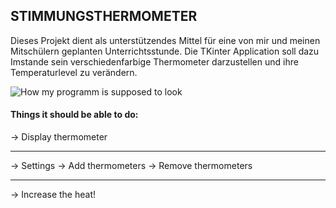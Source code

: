 ## STIMMUNGSTHERMOMETER

Dieses Projekt dient als unterstützendes Mittel für eine von mir und meinen Mitschülern geplanten Unterrichtsstunde.
Die TKinter Application soll dazu Imstande sein verschiedenfarbige Thermometer darzustellen und ihre Temperaturlevel zu verändern.


![How my programm is supposed to look](https://st2.depositphotos.com/1216158/6711/v/450/depositphotos_67114415-stock-illustration-thermometer-colorful-graphics.jpg)

#### Things it should be able to do:
→ Display thermometer
____
→ Settings
    → Add thermometers
    → Remove thermometers
____
→ Increase the heat!
